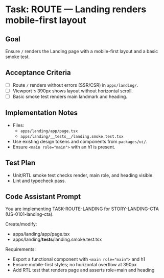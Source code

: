 # Task: ROUTE — Landing renders mobile-first layout

## Goal
Ensure `/` renders the Landing page with a mobile-first layout and a basic smoke test.

## Acceptance Criteria
- [ ] Route `/` renders without errors (SSR/CSR) in `apps/landing/`.
- [ ] Viewport ≤ 390px shows layout without horizontal scroll.
- [ ] Basic smoke test renders main landmark and heading.

## Implementation Notes
- Files:
  - `apps/landing/app/page.tsx`
  - `apps/landing/__tests__/landing.smoke.test.tsx`
- Use existing design tokens and components from `packages/ui/`.
- Ensure `<main role="main">` with an h1 is present.

## Test Plan
- Unit/RTL smoke test checks render, main role, and heading visible.
- Lint and typecheck pass.

## Code Assistant Prompt
You are implementing TASK-ROUTE-LANDING for STORY-LANDING-CTA (US-0101-landing-cta).

Create/modify:
- apps/landing/app/page.tsx
- apps/landing/__tests__/landing.smoke.test.tsx

Requirements:
- Export a functional component with `<main role="main">` and h1
- Ensure mobile-first styles; no horizontal overflow at 390px
- Add RTL test that renders page and asserts role=main and heading
